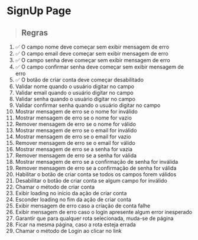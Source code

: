 # SignUp Page

> ## Regras 
1. ✅ O campo nome deve começar sem exibir mensagem de erro
2. ✅ O campo email deve começar sem exibir mensagem de erro
3. ✅ O campo senha deve começar sem exibir mensagem de erro
4. ✅ O campo confirmar senha deve começar sem exibir mensagem de erro
5. ✅ O botão de criar conta deve começar desabilitado
6. Validar nome quando o usuário digitar no campo
7. Validar email quando o usuário digitar no campo
8. Validar senha quando o usuário digitar no campo
9. Validar confirmar senha quando o usuário digitar no campo
10. Mostrar mensagem de erro se o nome for inválido
11. Mostrar mensagem de erro se o nome for vazio
12. Remover mensagem de erro se o nome for válido
10. Mostrar mensagem de erro se o email for inválido
11. Mostrar mensagem de erro se o email for vazio
12. Remover mensagem de erro se o email for válido
13. Mostrar mensagem de erro se a senha for vazia
14. Remover mensagem de erro se a senha for válida
15. Mostrar mensagem de erro se a confirmação de senha for inválida
16. Remover mensagem de erro se a confirmação de senha for válida
17. Habilitar o botão de criar conta se todos os campos forem válidos
18. Desabilitar o botão de criar conta se algum campo for inválido
19. Chamar o método de criar conta
20. Exibir loading no início da ação de criar conta
21. Esconder loading no fim da ação de criar conta
22. Exibir mensagem de erro caso a criação de conta falhe
23. Exibir mensagem de erro caso o login apresente algum error inesperado
24. Garantir que para qualquer rota selecionada, muda-se de página
25. Ficar na mesma página, caso a rota esteja errada
26. Chamar o método de Login ao clicar no link